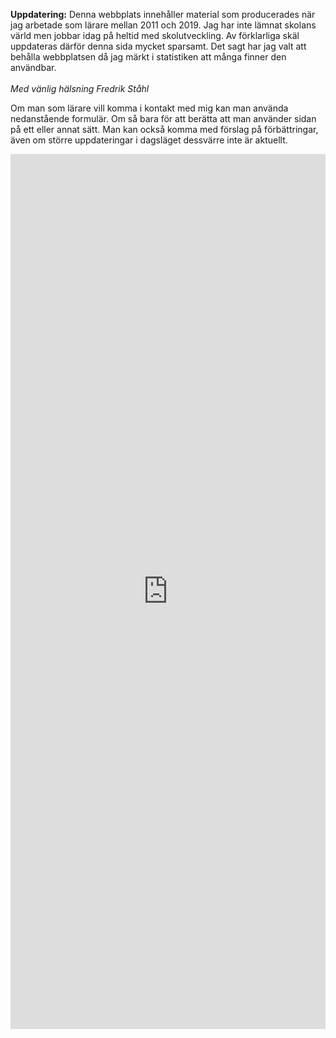 <!-- Se kopia för hur denna sida var innan -->

**Uppdatering:** Denna webbplats innehåller material som producerades när jag arbetade som lärare mellan 2011 och 2019. Jag har inte lämnat skolans värld men jobbar idag på heltid med skolutveckling. Av förklarliga skäl uppdateras därför denna sida mycket sparsamt. Det sagt har jag valt att behålla webbplatsen då jag märkt i statistiken att många finner den användbar. <br> <br> *Med vänlig hälsning Fredrik Ståhl*

Om man som lärare vill komma i kontakt med mig kan man använda nedanstående formulär. Om så bara för att berätta att man använder sidan på ett eller annat sätt. Man kan också komma med förslag på förbättringar, även om större uppdateringar i dagsläget dessvärre inte är aktuellt. 

<div class="gformular">
<iframe src="https://docs.google.com/forms/d/e/1FAIpQLSew_1nG0Mgg1FzJSxKFf3lI-FokpGXs0tHD2ZtjAIatoorsFA/viewform?embedded=true" width="100%" height="1400" frameborder="0" marginheight="0" marginwidth="0">Läser in …</iframe>
</div>
